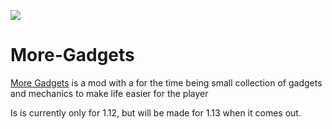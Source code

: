 [![](http://cf.way2muchnoise.eu/full_more-gadgets_downloads.svg)](https://minecraft.curseforge.com/projects/more-gadgets)
# More-Gadgets
[More Gadgets](https://minecraft.curseforge.com/projects/more-gadgets) is a mod with a for the time being small collection of gadgets and mechanics to make life easier for the player

Is is currently only for 1.12, but will be made for 1.13 when it comes out.